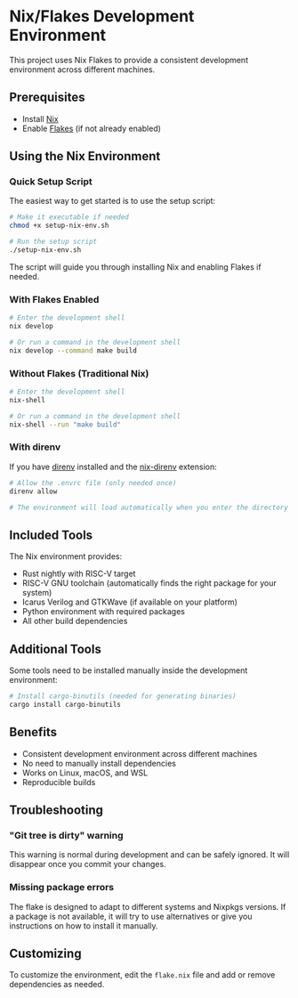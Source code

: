 # Nix/Flakes Development Environment

This project uses Nix Flakes to provide a consistent development environment across different machines.

## Prerequisites

- Install [Nix](https://nixos.org/download.html)
- Enable [Flakes](https://nixos.wiki/wiki/Flakes) (if not already enabled)

## Using the Nix Environment

### Quick Setup Script

The easiest way to get started is to use the setup script:

```bash
# Make it executable if needed
chmod +x setup-nix-env.sh

# Run the setup script
./setup-nix-env.sh
```

The script will guide you through installing Nix and enabling Flakes if needed.

### With Flakes Enabled

```bash
# Enter the development shell
nix develop

# Or run a command in the development shell
nix develop --command make build
```

### Without Flakes (Traditional Nix)

```bash
# Enter the development shell
nix-shell

# Or run a command in the development shell
nix-shell --run "make build"
```

### With direnv

If you have [direnv](https://direnv.net/) installed and the [nix-direnv](https://github.com/nix-community/nix-direnv) extension:

```bash
# Allow the .envrc file (only needed once)
direnv allow

# The environment will load automatically when you enter the directory
```

## Included Tools

The Nix environment provides:

- Rust nightly with RISC-V target
- RISC-V GNU toolchain (automatically finds the right package for your system)
- Icarus Verilog and GTKWave (if available on your platform)
- Python environment with required packages
- All other build dependencies

## Additional Tools

Some tools need to be installed manually inside the development environment:

```bash
# Install cargo-binutils (needed for generating binaries)
cargo install cargo-binutils
```

## Benefits

- Consistent development environment across different machines
- No need to manually install dependencies
- Works on Linux, macOS, and WSL
- Reproducible builds

## Troubleshooting

### "Git tree is dirty" warning

This warning is normal during development and can be safely ignored. It will disappear once you commit your changes.

### Missing package errors

The flake is designed to adapt to different systems and Nixpkgs versions. If a package is not available, it will try to use alternatives or give you instructions on how to install it manually.

## Customizing

To customize the environment, edit the `flake.nix` file and add or remove dependencies as needed.

